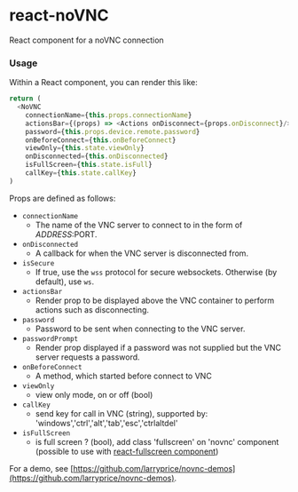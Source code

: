 # react-noVNC
React component for a noVNC connection

### Usage

Within a React component, you can render this like:

``` javascript
return (
  <NoVNC 
    connectionName={this.props.connectionName}
    actionsBar={(props) => <Actions onDisconnect={props.onDisconnect}/>}
    password={this.props.device.remote.password}
    onBeforeConnect={this.onBeforeConnect}
    viewOnly={this.state.viewOnly}
    onDisconnected={this.onDisconnected}
    isFullScreen={this.state.isFull}
    callKey={this.state.callKey}
)
```

Props are defined as follows:

* `connectionName`
  * The name of the VNC server to connect to in the form of $ADDRESS:$PORT.
* `onDisconnected`
  * A callback for when the VNC server is disconnected from.
* `isSecure`
  * If true, use the `wss` protocol for secure websockets. Otherwise (by default), use `ws`.
* `actionsBar`
  * Render prop to be displayed above the VNC container to perform actions such as disconnecting.
* `password`
  * Password to be sent when connecting to the VNC server.
* `passwordPrompt`
  * Render prop displayed if a password was not supplied but the VNC server requests a password.
* `onBeforeConnect`
  * A method, which started before connect to VNC
* `viewOnly`
  * view only mode, on or off (bool)
* `callKey`
  * send key for call in VNC (string), supported by: 'windows','ctrl','alt','tab','esc','ctrlaltdel'
* `isFullScreen`
  * is full screen ? (bool), add class 'fullscreen' on 'novnc' component (possible to use with [react-fullscreen component](https://github.com/snakesilk/react-fullscreen))
  
  
For a demo, see [https://github.com/larryprice/novnc-demos](https://github.com/larryprice/novnc-demos).
